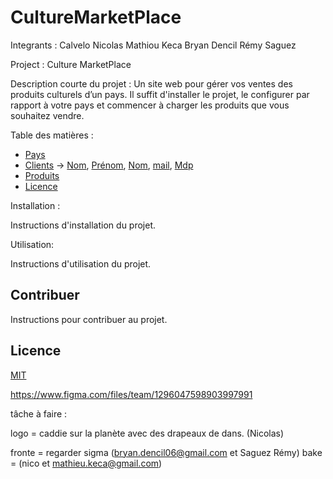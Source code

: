 # CultureMarketPlace
Integrants : 
Calvelo Nicolas
Mathiou Keca
Bryan Dencil
Rémy Saguez 

Project :  Culture MarketPlace

Description courte du projet : Un site web pour gérer vos ventes des produits culturels d’un pays. Il suffit d'installer le projet, le configurer par rapport à votre pays et commencer à charger les produits que vous souhaitez vendre.

Table des matières :

- [Pays](#pays)
- [Clients](#clients) -> [Nom](#nomClients), [Prénom](#prénomClients), [Nom](#nomClients), [mail](#mailClients), [Mdp](#mdpClients)
- [Produits](#produits)
- [Licence](#licence)

Installation :

Instructions d'installation du projet.

Utilisation:

Instructions d'utilisation du projet.

## Contribuer

Instructions pour contribuer au projet.

## Licence

[MIT](https://choosealicense.com/licenses/mit/)


https://www.figma.com/files/team/1296047598903997991


tâche à faire :

logo = caddie sur la planète avec des drapeaux de dans. (Nicolas)

fronte = regarder sigma (bryan.dencil06@gmail.com et Saguez Rémy)
bake = (nico et mathieu.keca@gmail.com)
